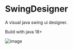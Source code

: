 # SwingDesigner
A visual java swing ui designer.

Build with java 18+

![image](https://github.com/user-attachments/assets/c83bcdc4-732a-42c8-877e-ddb7d1f212f7)

